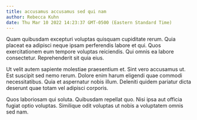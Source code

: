 ```yaml
---
title: accusamus accusamus sed qui nam
author: Rebecca Kuhn
date: Thu Mar 10 2022 14:23:37 GMT-0500 (Eastern Standard Time)
---
```

Quam quibusdam excepturi voluptas quisquam cupiditate rerum. Quia placeat ea adipisci neque ipsam perferendis labore et qui. Quos exercitationem eum tempore voluptas reiciendis. Qui omnis ea labore consectetur. Reprehenderit sit quia eius.

 Ut velit autem sapiente molestiae praesentium et. Sint vero accusamus ut. Est suscipit sed nemo rerum. Dolore enim harum eligendi quae commodi necessitatibus. Quia et aspernatur nobis illum. Deleniti quidem pariatur dicta deserunt quae totam vel adipisci corporis.

 Quos laboriosam qui soluta. Quibusdam repellat quo. Nisi ipsa aut officia fugiat optio voluptas. Similique odit voluptas ut nobis a voluptatem omnis sed nam.